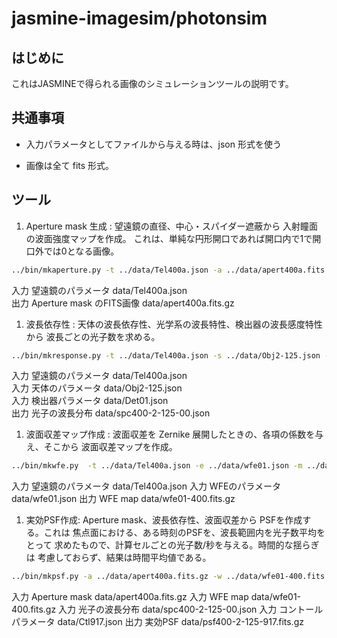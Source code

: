 # jasmine-imagesim/photonsim 

## はじめに

これはJASMINEで得られる画像のシミュレーションツールの説明です。

## 共通事項

* 入力パラメータとしてファイルから与える時は、json 形式を使う

* 画像は全て fits 形式。

## ツール

1. Aperture mask 生成 : 
望遠鏡の直径、中心・スパイダー遮蔽から 入射瞳面の波面強度マップを作成。
これは、単純な円形開口であれば開口内で1で開口外では0となる画像。
```sh
../bin/mkaperture.py -t ../data/Tel400a.json -a ../data/apert400a.fits.gz
```
入力 望遠鏡のパラメータ        data/Tel400a.json  
出力 Aperture mask のFITS画像  data/apert400a.fits.gz

1. 波長依存性 :
天体の波長依存性、光学系の波長特性、検出器の波長感度特性から
波長ごとの光子数を求める。
```sh
../bin/mkresponse.py -t ../data/Tel400a.json -s ../data/Obj2-125.json -d ../data/Det01.json -r ../data/spc400-2-125-00.json
```
入力 望遠鏡のパラメータ data/Tel400a.json  
入力 天体のパラメータ   data/Obj2-125.json  
入力 検出器パラメータ   data/Det01.json   
出力 光子の波長分布     data/spc400-2-125-00.json

1. 波面収差マップ作成 :
波面収差を Zernike 展開したときの、各項の係数を与え、そこから
波面収差マップを作成。
```sh
../bin/mkwfe.py  -t ../data/Tel400a.json -e ../data/wfe01.json -m ../data/wfe01-400.fits.gz
```
入力 望遠鏡のパラメータ data/Tel400a.json
入力 WFEのパラメータ    data/wfe01.json
出力 WFE map            data/wfe01-400.fits.gz

1. 実効PSF作成:
Aperture mask、波長依存性、波面収差から PSFを作成する。これは
焦点面における、ある時刻のPSFを、波長範囲内を光子数平均をとって
求めたもので、計算セルごとの光子数/秒を与える。時間的な揺らぎは
考慮しておらず、結果は時間平均値である。
```sh
../bin/mkpsf.py -a ../data/apert400a.fits.gz -w ../data/wfe01-400.fits.gz -s ../data/spc400-2-125-00.json -c ../data/Ctl917.json -p ../data/psf400-2-125-917.fits.gz
```
入力 Aperture mask        data/apert400a.fits.gz 
入力 WFE map              data/wfe01-400.fits.gz
入力 光子の波長分布       data/spc400-2-125-00.json
入力 コントールパラメータ data/Ctl917.json
出力 実効PSF              data/psf400-2-125-917.fits.gz


